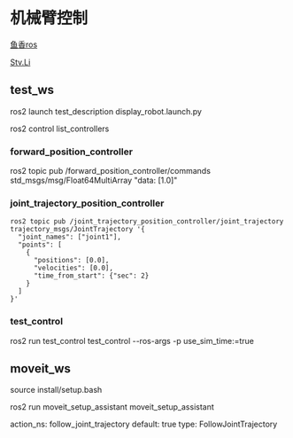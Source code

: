 # 机械臂控制
[鱼香ros](https://zhuanlan.zhihu.com/p/567246503)

[Stv.Li](https://zhuanlan.zhihu.com/p/616711291)
## test_ws
ros2 launch test_description display_robot.launch.py

ros2 control list_controllers
### forward_position_controller
ros2 topic pub /forward_position_controller/commands std_msgs/msg/Float64MultiArray "data: [1.0]"
### joint_trajectory_position_controller
```
ros2 topic pub /joint_trajectory_position_controller/joint_trajectory trajectory_msgs/JointTrajectory '{
  "joint_names": ["joint1"],
  "points": [
    {
      "positions": [0.0],
      "velocities": [0.0],
      "time_from_start": {"sec": 2}
    }
  ]
}'
```
### test_control
ros2 run test_control test_control --ros-args -p use_sim_time:=true

## moveit_ws
source install/setup.bash

ros2 run moveit_setup_assistant moveit_setup_assistant

action_ns: follow_joint_trajectory
default: true
type: FollowJointTrajectory